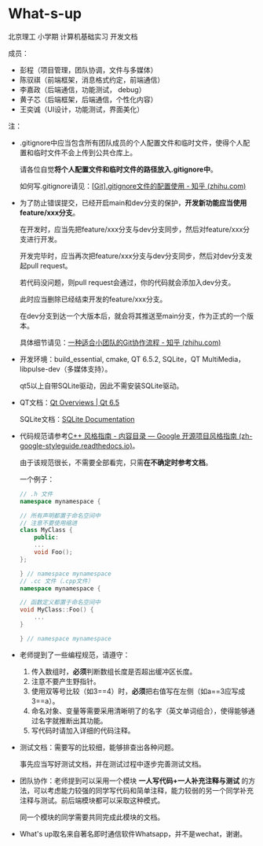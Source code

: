 # What-s-up

北京理工 小学期 计算机基础实习 开发文档

成员：
- 彭程（项目管理，团队协调，文件与多媒体）
- 陈驭祺（前端框架，消息格式约定，前端通信）
- 李嘉政（后端通信，功能测试， debug）
- 黄子芯（后端框架，后端通信，个性化内容）
- 王奕诚（UI设计，功能测试，界面美化）

注：

- .gitignore中应当包含所有团队成员的个人配置文件和临时文件，使得个人配置和临时文件不会上传到公共仓库上。

  请各位自觉**将个人配置文件和临时文件的路径放入.gitignore中**。

  如何写.gitignore请见：[[Git\].gitignore文件的配置使用 - 知乎 (zhihu.com)](https://zhuanlan.zhihu.com/p/52885189)

- 为了防止错误提交，已经开启main和dev分支的保护，**开发新功能应当使用feature/xxx分支**。

  在开发时，应当先把feature/xxx分支与dev分支同步，然后对feature/xxx分支进行开发。

  开发完毕时，应当再次把feature/xxx分支与dev分支同步，然后对dev分支发起pull request。

  若代码没问题，则pull request会通过，你的代码就会添加入dev分支。

  此时应当删除已经结束开发的feature/xxx分支。

  在dev分支到达一个大版本后，就会将其推送至main分支，作为正式的一个版本。

  具体细节请见：[一种适合小团队的Git协作流程 - 知乎 (zhihu.com)](https://zhuanlan.zhihu.com/p/383067606)

- 开发环境：build_essential, cmake, QT 6.5.2, SQLite，QT MultiMedia，libpulse-dev（多媒体支持）。

  qt5以上自带SQLite驱动，因此不需安装SQLite驱动。

- QT文档：[Qt Overviews | Qt 6.5](https://doc.qt.io/qt-6/overviews-main.html)

  SQLite文档：[SQLite Documentation](https://www.sqlite.org/docs.html)

- 代码规范请参考[C++ 风格指南 - 内容目录 — Google 开源项目风格指南 (zh-google-styleguide.readthedocs.io)](https://zh-google-styleguide.readthedocs.io/en/latest/google-cpp-styleguide/contents/)。

  由于该规范很长，不需要全部看完，只需**在不确定时参考文档**。

  一个例子：

  ```c++
  // .h 文件
  namespace mynamespace {
  
  // 所有声明都置于命名空间中
  // 注意不要使用缩进
  class MyClass {
      public:
      ...
      void Foo();
  };
  
  } // namespace mynamespace
  // .cc 文件（.cpp文件）
  namespace mynamespace {
  
  // 函数定义都置于命名空间中
  void MyClass::Foo() {
      ...
  }
  
  } // namespace mynamespace
  ```

- 老师提到了一些编程规范，请遵守：

  1. 传入数组时，**必须**判断数组长度是否超出缓冲区长度。
  2. 注意不要产生野指针。
  3. 使用双等号比较（如3==4）时，**必须**把右值写在左侧（如a==3应写成3==a）。
  4. 命名对象、变量等需要采用清晰明了的名字（英文单词组合），使得能够通过名字就推断出其功能。
  5. 写代码时请加入详细的代码注释。

- 测试文档：需要写的比较细，能够排查出各种问题。

  事先应当写好测试文档，并在测试过程中逐步完善测试文档。

- 团队协作：老师提到可以采用一个模块 **一人写代码+一人补充注释与测试** 的方法，可以考虑能力较强的同学写代码和简单注释，能力较弱的另一个同学补充注释与测试。前后端模块都可以采取这种模式。

  同一个模块的同学需要共同完成此模块的文档。

- What's up取名来自著名即时通信软件Whatsapp，并不是wechat，谢谢。
